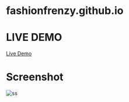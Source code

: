 # fashionfrenzy.github.io
# LIVE DEMO
[Live Demo](https://rs6104.github.io/fashionfrenzy.github.io/)
# Screenshot

![ss](https://github.com/rs6104/fashionfrenzy.github.io/assets/107137060/89138819-c8d7-4955-95a1-2541b2e5edf2)
